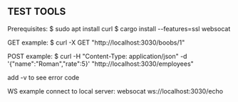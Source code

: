 
## TEST TOOLS

Prerequisites:
$ sudo apt install curl
$ cargo install --features=ssl websocat

GET example:
$ curl -X GET "http://localhost:3030/boobs/1"

POST example:
$ curl -H "Content-Type: application/json" -d '{"name":"Roman","rate":5}' "http://localhost:3030/employees"

add -v to see error code

WS example connect to local server:
websocat ws://localhost:3030/echo
